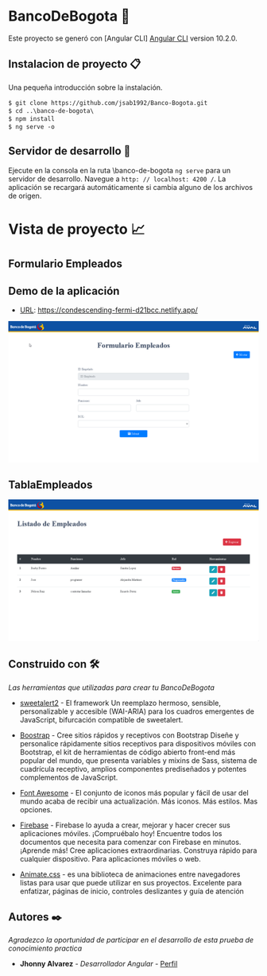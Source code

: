 # BancoDeBogota 🚀


Este proyecto se generó con [Angular CLI]  [Angular CLI](https://github.com/angular/angular-cli) version 10.2.0.

## Instalacion de proyecto 📋

Una pequeña introducción sobre la instalación. 
```
$ git clone https://github.com/jsab1992/Banco-Bogota.git
$ cd ..\banco-de-bogota\
$ npm install
$ ng serve -o 
```

## Servidor de desarrollo 🔧

Ejecute en la consola en la ruta \banco-de-bogota `ng serve` para un servidor de desarrollo. Navegue a `http: // localhost: 4200 /`. La aplicación se recargará automáticamente si cambia alguno de los archivos de origen.

# Vista de proyecto 📈
## Formulario Empleados

## Demo de la aplicación

* [URL](https://getbootstrap.com/): https://condescending-fermi-d21bcc.netlify.app/


![alt text](https://github.com/jsab1992/Banco-Bogota/blob/main/src/Formulario-empleados.png?raw=true)
## TablaEmpleados
![alt text](https://github.com/jsab1992/Banco-Bogota/blob/main/src/Tabla-empleados.png?raw=true)

## Construido con 🛠️

_Las herramientas que utilizadas para crear tu BancoDeBogota_

* [sweetalert2](https://sweetalert2.github.io/) - El framework Un reemplazo hermoso, sensible, personalizable y accesible (WAI-ARIA) para los cuadros emergentes de JavaScript, bifurcación compatible de sweetalert.
 

* [Boostrap](https://getbootstrap.com/) - Cree sitios rápidos y receptivos con Bootstrap
Diseñe y personalice rápidamente sitios receptivos para dispositivos móviles con Bootstrap, el kit de herramientas de código abierto front-end más popular del mundo, que presenta variables y mixins de Sass, sistema de cuadrícula receptivo, amplios componentes prediseñados y potentes complementos de JavaScript.
* [Font Awesome](https://fontawesome.com/) - El conjunto de iconos más popular y fácil de usar del mundo acaba de recibir una actualización. Más iconos. Más estilos. Mas opciones.
* [Firebase](https://console.firebase.google.com/) - Firebase lo ayuda a crear, mejorar y hacer crecer sus aplicaciones móviles. ¡Compruébalo hoy! Encuentre todos los documentos que necesita para comenzar con Firebase en minutos. ¡Aprende más! Cree aplicaciones extraordinarias. Construya rápido para cualquier dispositivo. Para aplicaciones móviles o web.
* [Animate.css](https://animate.style/) - es una biblioteca de animaciones entre navegadores listas para usar que puede utilizar en sus proyectos. Excelente para enfatizar, páginas de inicio, controles deslizantes y guía de atención

## Autores ✒️

_Agradezco la oportunidad de participar en el desarrollo de esta prueba de conocimiento practica_

* **Jhonny Alvarez** - *Desarrollador Angular* - [Perfil](https://github.com/jsab1992/Banco-Bogota/tree/main/src/assets/CV/CV%20Jhonny%20Alvarez.pdf)
